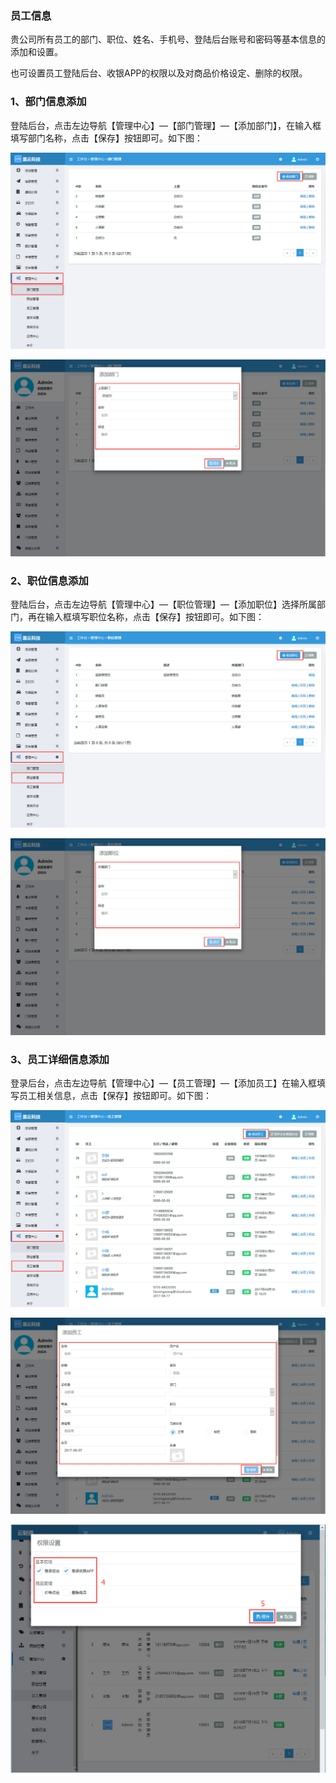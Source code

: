 ### 员工信息

贵公司所有员工的部门、职位、姓名、手机号、登陆后台账号和密码等基本信息的添加和设置。

也可设置员工登陆后台、收银APP的权限以及对商品价格设定、删除的权限。

### 1、部门信息添加

登陆后台，点击左边导航【管理中心】—【部门管理】—【添加部门】，在输入框填写部门名称，点击【保存】按钮即可。如下图：

![](/assets/部门管理01.jpg)

![](/assets/部门管理02.jpg)

### 2、职位信息添加

登陆后台，点击左边导航【管理中心】—【职位管理】—【添加职位】选择所属部门，再在输入框填写职位名称，点击【保存】按钮即可。如下图：

![](/assets/职位管理01.jpg)

![](/assets/职位管理02.jpg)

### 3、员工详细信息添加

登录后台，点击左边导航【管理中心】—【员工管理】—【添加员工】在输入框填写员工相关信息，点击【保存】按钮即可。如下图：

![](/assets/员工管理01.jpg)

![](/assets/员工管理02.jpg)



![](/assets/权限管理2.png)

